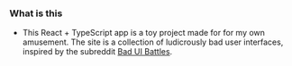 ### What is this
- This React + TypeScript app is a toy project made for for my own amusement. The site is a collection of ludicrously bad user interfaces, inspired by the subreddit [Bad UI Battles](https://www.reddit.com/r/badUIbattles/).
